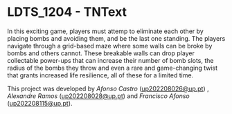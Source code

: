 # LDTS_1204 - TNText

  In this exciting game, players must attemp to eliminate each other by placing bombs and avoiding them, and be the last one standing. 
  The players navigate through a grid-based maze where some walls can be broke by bombs and others cannot. These breakable walls can drop player collectable power-ups that can increase their number of bomb slots, the radius of the bombs they throw and even a rare and game-changing twist that grants increased life resilience, all of these for a limited time.
  
  This project was developed by *Afonso Castro* (up202208026@up.pt) , *Alexandre Ramos* (up202208028@up.pt) and *Francisco Afonso* (up202208115@up.pt).

